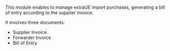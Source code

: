 This module enables to manage extraUE import purchases, generating a
bill of entry according to the supplier invoice.

It involves three documents:

- Supplier Invoice
- Forwarder Invoice
- Bill of Entry
